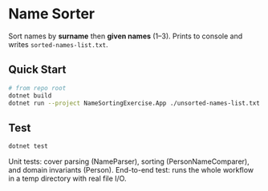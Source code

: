 # Name Sorter

Sort names by **surname** then **given names** (1–3). Prints to console and writes `sorted-names-list.txt`.

## Quick Start

```bash
# from repo root
dotnet build
dotnet run --project NameSortingExercise.App ./unsorted-names-list.txt
```

## Test

```bash
dotnet test
```

Unit tests: cover parsing (NameParser), sorting (PersonNameComparer), and domain invariants (Person).
End-to-end test: runs the whole workflow in a temp directory with real file I/O.

